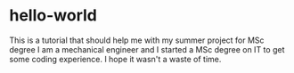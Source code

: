 # hello-world
This is a tutorial that should help me with my summer project for MSc degree
I am a mechanical engineer and I started a MSc degree on IT to get some coding experience. I hope it wasn't a waste of time. 
